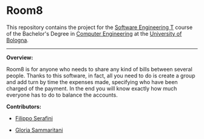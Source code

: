 # Room8

This repository contains the project for the [Software Engineering T](http://www.ingegneriarchitettura.unibo.it/it/corsi/insegnamenti/insegnamento/2017/323129) 
course of the Bachelor's Degree in [Computer Engineering](http://corsi.unibo.it/ingegneriainformatical/Pagine/default.aspx) at 
the [University of Bologna](http://www.unibo.it/it).

---

**Overview:**

Room8 is for anyone who needs to share any kind of bills between several people. Thanks to this software, in fact, all you need to do is create a group and add turn by time the expenses made, specifying who have been charged of the payment. In the end you will know exactly how much everyone has to do to balance the accounts.

**Contributors:**

  * [Filippo Serafini](https://github.com/filipposerafini) 

  * [Gloria Sammaritani](https://github.com/GloriaSam)
